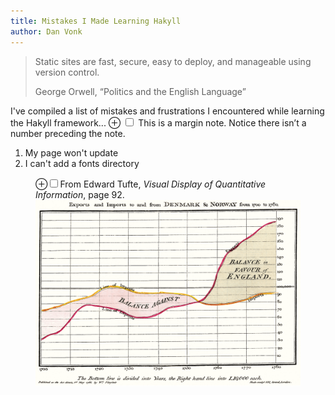 ```yaml
---
title: Mistakes I Made Learning Hakyll
author: Dan Vonk
---
```

<div class="epigraph">
  <blockquote>
  <p>Static sites are fast, secure, easy to deploy, and manageable using version control.</p>
    <footer>George Orwell, “Politics and the English Language”</footer>
  </blockquote>
  <blockquote>
</div>
</h2>

I've compiled a list of mistakes and frustrations I encountered
while learning the Hakyll framework...
<label for="mn-demo" class="margin-toggle">&#8853;</label>
<input type="checkbox" id="mn-demo" class="margin-toggle"/>
<span class="marginnote">
  This is a margin note. Notice there isn’t a number preceding the note.
</span>

1. My page won't update
2. I can't add a fonts directory


<figure>
    <label for="mn-exports-imports" class="margin-toggle">&#8853;</label><input type="checkbox" id="mn-exports-imports" class="margin-toggle"/><span class="marginnote">From Edward Tufte, <em>Visual Display of Quantitative Information</em>, page 92.</span>
    <img src="/images/exports-imports.png" alt="Exports and Imports to and from Denmark & Norway from 1700 to 1780" />
</figure>
